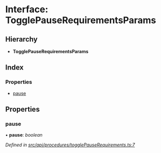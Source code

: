 # Interface: TogglePauseRequirementsParams

## Hierarchy

* **TogglePauseRequirementsParams**

## Index

### Properties

* [pause](togglepauserequirementsparams.md#pause)

## Properties

###  pause

• **pause**: *boolean*

*Defined in [src/api/procedures/togglePauseRequirements.ts:7](https://github.com/PolymathNetwork/polymesh-sdk/blob/959efb76/src/api/procedures/togglePauseRequirements.ts#L7)*
